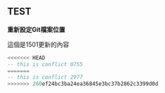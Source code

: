 ## TEST

**重新設定Git檔案位置**

這個是1501更新的內容


```SQL
<<<<<<< HEAD
-- this is conflict 0755
=======
-- this is conflict 2977
>>>>>>> 260ef24bc3ba24ea36845e3bc37b2862c3399d0d

```
